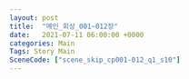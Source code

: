 ```yaml
---
layout: post
title:  "메인_회상_001~012장"
date:   2021-07-11 06:00:00 +0000
categories: Main
Tags: Story Main
SceneCode: ["scene_skip_cp001-012_q1_s10"]
---
```

